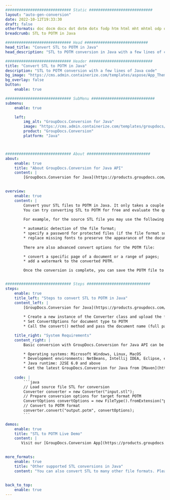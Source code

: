 ```yaml
---
############################# Static ############################
layout: "auto-gen-conversion"
date: 2022-10-12T19:33:30
draft: false
otherformats: doc docm docx dot dotm dotx fodp htm html mht mhtml odp odt otp pot potm potx pps ppsm ppsx ppt pptm pptx rtf
breadcrumb: STL to POTM in Java

############################# Head ############################
head_title: "Convert STL to POTM in Java"
head_description: "STL to POTM conversion in Java with a few lines of code. Convert over 160 file formats using the GroupDocs document conversion API for Java"

############################# Header ############################
title: "Convert STL to POTM in Java"
description: "STL to POTM conversion with a few lines of Java code"
bg_image: "https://cms.admin.containerize.com/templates/aspose/App_Themes/V3/images/bg/header1.png"
bg_overlay: false
button:
    enable: true

############################# SubMenu ############################
submenu:
    enable: true

    left:
        img_alt: "GroupDocs.Conversion for Java"
        image: "https://cms.admin.containerize.com/templates/groupdocs/images/product-logos/90x90-noborder/groupdocs-conversion-java.png"
        product: "GroupDocs.Conversion"
        platform: "Java"



############################# About ############################
about:
    enable: true
    title: "About GroupDocs.Conversion for Java API"
    content: |
        [GroupDocs.Conversion for Java](https://products.groupdocs.com/conversion/java/) is an advanced file format conversion API for converting between popular image and document formats such as Microsoft Office, OpenDocument, PDF, HTML, email, CAD. and much more with just a few lines of code. The native API automatically detects the formats of the original documents and offers many options for customizing the converted documents. Along with the function of extracting information from a document, it also supports caching of the conversion results to the local disk by default. However, any type of cache storage can be supported by implementing the appropriate interfaces - Amazon S3, Dropbox, Google Drive, Windows Azure, Reddis, or any others.
    

overview:
    enable: true
    content: |
        Convert your STL files to POTM in Java. It only takes a couple of lines of Java code on any platform of your choice, such as Windows, Linux, macOS.
        You can try converting STL to POTM for free and evaluate the quality of the conversion results. Along with simple file conversion scripts, you can try more sophisticated options for loading the STL source file and storing the POTM output. 
        
        For example, for the source STL file you may use the following load options:

        * automatic detection of the file format;
        * specify a password for protected files (if the file format supports it);
        * replace missing fonts to preserve the appearance of the document.
        
        There are also advanced convert options for the POTM file:

        * convert a specific page of a document or a range of pages;
        * add a watermark to the converted POTM.

        Once the conversion is complete, you can save the POTM file to your local file path or to any third party storage such as FTP, Amazon S3, Google Drive, Dropbox etc. Please note - to convert STL to POTM, you do not need to install any additional software, such as MS Office, Open Office, Adobe Acrobat Reader etc.


############################# Steps ############################
steps:
    enable: true
    title_left: "Steps to convert STL to POTM in Java"
    content_left: |
        [GroupDocs.Conversion for Java](https://products.groupdocs.com/conversion/java/) allows developers to easily convert STL file to POTM with a few lines of code.
        
        * Create a new instance of the Converter class and upload the file STL with the full path
        * Set ConvertOptions for document type to POTM
        * Call the convert() method and pass the document name (full path) and format (POTM) as a parameter

    title_right: "System Requirements"
    content_right: |
        Basic conversion with GroupDocs.Conversion for Java API can be done with just a few lines of code. Our APIs are supported on all major platforms and operating systems. Before executing the code below, make sure you have the following prerequisites installed on your system.

        * Operating systems: Microsoft Windows, Linux, MacOS
        * Development environments: NetBeans, Intellij IDEA, Eclipse, etc.
        * Java runtime: J2SE 6.0 and above
        * Get the latest GroupDocs.Conversion for Java from [Maven](https://repository.groupdocs.com/webapp/#/artifacts/browse/tree/General/repo/com/groupdocs/groupdocs-conversion)
         
    code: |
        ```java    
        // Load source file STL for conversion
        Converter converter = new Converter("input.stl");
        // Prepare conversion options for target format POTM
        ConvertOptions convertOptions = new FileType().fromExtension("potm").getConvertOptions();
        // Convert to POTM format
        converter.convert("output.potm", convertOptions);
        ```

demos:
    enable: true
    title: "STL to POTM Live Demo"
    content: |
       Visit our [GroupDocs.Conversion App](https://products.groupdocs.app/conversion/family) website and try STL to POTM conversion now. The free demo has the following benefits
          

more_formats:
    enable: true
    title: "Other supported STL conversions in Java"
    content: "You can also convert STL to many other file formats. Please see the list below."
       
       
back_to_top:
    enable: true
---
```

